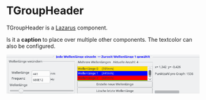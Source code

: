 # TGroupHeader

TGroupHeader is a [Lazarus](http://www.lazarus-ide.org/) component.

Is it a  **caption**  to place over multiple other components. The textcolor can also be configured.

![](screenshot.png)
